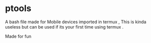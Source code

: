 # ptools
A bash file made for Mobile devices imported in termux
, This is kinda useless but can be used if its your first time using termux
.

Made for fun
